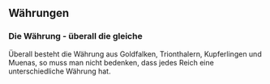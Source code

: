 ## Währungen

### Die Währung - überall die gleiche

Überall besteht die Währung aus Goldfalken, Trionthalern, Kupferlingen und Muenas, so muss man nicht bedenken, dass jedes Reich eine unterschiedliche Währung hat.

